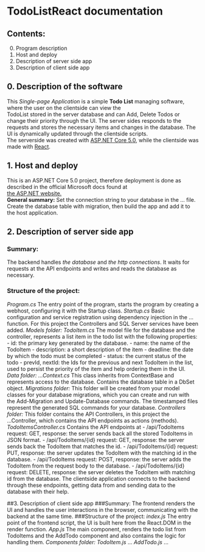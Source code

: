 # TodoListReact documentation
## Contents:
0. Program description
1. Host and deploy
2. Description of server side app
3. Description of client side app

## 0. Description of the software
This _Single-page Application_ is a simple **Todo List** managing software, where the user on the clientside can view the  
TodoList stored in the server database and can Add, Delete Todos or change their priority through the UI. The server sides responds to the  
requests and stores the necessary items and changes in the database. The UI is dynamically updated through the clientside scripts.  
The serverside was created with [ASP.NET Core 5.0](https://docs.microsoft.com/en-us/aspnet/core/?view=aspnetcore-5.0), while the clientside was made with [React](https://reactjs.org/).

## 1. Host and deploy
This is an ASP.NET Core 5.0 project, therefore deployment is done as described in the official Microsoft docs found at  
[the ASP.NET website.](https://docs.microsoft.com/en-us/aspnet/core/host-and-deploy/?view=aspnetcore-5.0)  
**General summary:**
Set the connection string to your database in the ... file. Create the database table with migration, then build the app and add it to the host application.

## 2. Description of server side app
### Summary:
The backend handles _the database_ and _the http connections_. It waits for requests at the API endpoints and writes and reads the database as necessary.
### Structure of the project:
_Program.cs_
The entry point of the program, starts the program by creating a webhost, configuring it with the Startup class.
_Startup.cs_
Basic configuration and service registration using dependency injection in the ... function. For this project the Controllers and SQL Server services have been added. 
_Models folder:_
	_TodoItem.cs_
	The model file for the database and the controller, represents a list item in the todo list with the following properties:  
	- id: the primary key generated by the database.
	- name: the name of the TodoItem
	- description: a short description of the item
	- deadline: the date by which the todo must be completed
	- status: the current status of the todo
	- prevId, nextId: the Ids for the previous and next TodoItem in the list, used to persist the priority of the item and help ordering them in the UI.
_Data folder:_
	_...Context.cs_
	This class inherits from ContextBase and represents access to the database. Contains the database table in a DbSet object.
_Migrations folder:_
	This folder will be created from your model classes for your database migrations, which you can create and run with the Add-Migration and Update-Database commands.
	The timestamped files represent the generated SQL commands for your database.
_Controllers folder:_
	This folder contains the API Controllers, in this project the ...Controller, which contains the API endpoints as actions (methods).
	_TodoItemsController.cs_
	Contains the API endpoints at
		- /api/TodoItems
			request: GET, response: the server sends back all the stored TodoItems in JSON format.
		- /api/TodoItems/{id}
			request: GET, response: the server sends back the TodoItem that matches the id.
		- /api/TodoItems/{id}
			request: PUT, response: the server updates the TodoItem with the matching id in the database.
		- /api/TodoItems
			request: POST, response: the server adds the TodoItem from the request body to the database.
		- /api/TodoItems/{id}
			request: DELETE, response: the server deletes the TodoItem with matching id from the database.
	The clientside application connects to the backend through these endpoints, getting data from and sending data to the database with their help. 

##3. Description of client side app
###Summary:
The frontend renders the UI and handles the user interactions in the browser, communicating with the backend at the same time.
###Structure of the project:
_index.js_
The entry point of the frontend script, the UI is built here from the React.DOM in the render function.
_App.js_
The main component, renders the todo list from TodoItems and the AddTodo component and also contains the logic for handling them.
_Components folder:_
	_TodoItem.js_
	...
	_AddTodo.js_
	...




